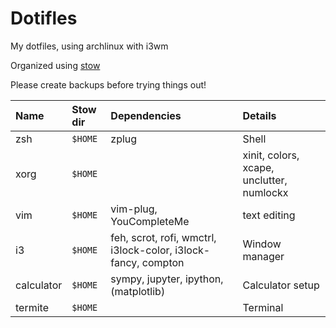 # Dotifles
My dotfiles, using archlinux with i3wm

Organized using [stow](http://brandon.invergo.net/news/2012-05-26-using-gnu-stow-to-manage-your-dotfiles.html)

Please create backups before trying things out!

| Name           | Stow dir | Dependencies                                         | Details                                          |
| :------------- | :------- | :--------------------------------------------------- | :----------------------------------------------- |
| zsh            | `$HOME`  | zplug | Shell                                            |
| xorg           | `$HOME`  |                                                      | xinit, colors, xcape, unclutter, numlockx                         |
| vim            | `$HOME`  | vim-plug, YouCompleteMe | text editing                                       |
| i3             | `$HOME`  | feh, scrot, rofi, wmctrl, i3lock-color, i3lock-fancy, compton | Window manager                             |
| calculator     | `$HOME`  | sympy, jupyter, ipython, (matplotlib) | Calculator setup        |
| termite        | `$HOME`  |                                                      | Terminal                         |
